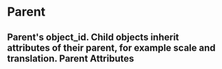 
Parent
======


Parent's object_id. Child objects inherit attributes of their parent, for example scale and translation.
Parent Attributes
-----------------
